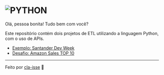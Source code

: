 # ![PYTHON](https://img.shields.io/badge/Python-000?style=for-the-badge&logo=python)
Olá, pessoa bonita! Tudo bem com você? 

Este repositório contém dois projetos de ETL utilizando a linguagem Python, com o uso de APIs. 

* [Exemplo: Santander Dev Week](./exemplo.md)
* [Desafio: Amazon Sales TOP 10](./desafio.ipynb)

---
Feito por [cla-isse](https://github.com/cla-isse) 💜
